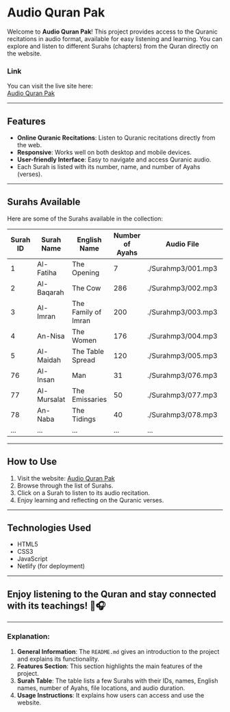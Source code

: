 # Audio Quran Pak

Welcome to **Audio Quran Pak**! This project provides access to the Quranic recitations in audio format, available for easy listening and learning. You can explore and listen to different Surahs (chapters) from the Quran directly on the website.

### Link
You can visit the live site here:  
[Audio Quran Pak](https://audioquranpak.netlify.app/)

---

## Features

- **Online Quranic Recitations**: Listen to Quranic recitations directly from the web.
- **Responsive**: Works well on both desktop and mobile devices.
- **User-friendly Interface**: Easy to navigate and access Quranic audio.
- Each Surah is listed with its number, name, and number of Ayahs (verses).

---

## Surahs Available

Here are some of the Surahs available in the collection:

| Surah ID | Surah Name | English Name  | Number of Ayahs | Audio File      | Duration  |
|----------|------------|---------------|-----------------|-----------------|-----------|
| 1        | Al-Fatiha  | The Opening   | 7               | ./Surahmp3/001.mp3 | 00:02:10 |
| 2        | Al-Baqarah | The Cow       | 286             | ./Surahmp3/002.mp3 | 01:30:00 |
| 3        | Al-Imran  | The Family of Imran | 200          | ./Surahmp3/003.mp3 | 01:05:00 |
| 4        | An-Nisa   | The Women     | 176             | ./Surahmp3/004.mp3 | 01:10:00 |
| 5        | Al-Maidah | The Table Spread | 120            | ./Surahmp3/005.mp3 | 00:45:30 |
| 76       | Al-Insan  | Man           | 31              | ./Surahmp3/076.mp3 | 00:08:15 |
| 77       | Al-Mursalat | The Emissaries | 50            | ./Surahmp3/077.mp3 | 00:14:50 |
| 78       | An-Naba   | The Tidings   | 40              | ./Surahmp3/078.mp3 | 00:11:12 |
| ...      | ...        | ...           | ...             | ...             | ...       |

---

## How to Use
1. Visit the website: [Audio Quran Pak](https://audioquranpak.netlify.app/)
2. Browse through the list of Surahs.
3. Click on a Surah to listen to its audio recitation.
4. Enjoy learning and reflecting on the Quranic verses.

---
## Technologies Used

- HTML5
- CSS3
- JavaScript
- Netlify (for deployment)

---

## Enjoy listening to the Quran and stay connected with its teachings! 📖🎧

---


### Explanation:

1. **General Information**: The `README.md` gives an introduction to the project and explains its functionality.
2. **Features Section**: This section highlights the main features of the project.
3. **Surah Table**: The table lists a few Surahs with their IDs, names, English names, number of Ayahs, file locations, and audio duration.
4. **Usage Instructions**: It explains how users can access and use the website.
   
